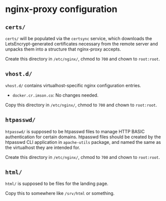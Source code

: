 # nginx-proxy configuration

## `certs/`

`certs/` will be populated via the `certsync` service, which downloads the LetsEncrypt-generated certificates necessary from the remote server and unpacks them into a structure that nginx-proxy accepts.

Create this directory in `/etc/nginx/`, chmod to `700` and chown to `root:root`.

## `vhost.d/`

`vhost.d/` contains virtualhost-specific nginx configuration entries.

- `docker.cr.imson.co`: No changes needed.

Copy this directory in `/etc/nginx/`, chmod to `700` and chown to `root:root`.

## `htpasswd/`

`htpasswd/` is supposed to be htpasswd files to manage HTTP BASIC authentication for certain domains.
htpasswd files should be created by the htpasswd CLI application in `apache-utils` package, and named the same as the virtualhost they are intended for.

Create this directory in `/etc/nginx/`, chmod to `700` and chown to `root:root`.

## `html/`

`html/` is supposed to be files for the landing page.

Copy this to somewhere like `/srv/html` or something.
